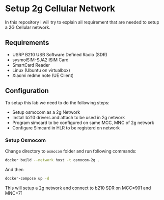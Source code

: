 # Setup 2g Cellular Network
In this repository I will try to explain all requirement that are needed to setup a 2G Cellular network.

## Requirements

- USRP B210 USB Software Defined Radio (SDR)
- sysmoISIM-SJA2 ISIM Card 
- SmartCard Reader
- Linux (Ubuntu on virtualbox)
- Xiaomi redme note (UE Client)

## Configuration

To setup this lab we need to do the following steps:

- Setup osmocom as a 2g Network
- Install b210 drivers and attach to be used in 2g network
- Program simcard to be configured on same MCC, MNC of 2g network
- Configure Simcard in HLR to be registerd on network

### Setup Osmocom

Change directory to `osmocom` folder and run following commands:
```bash
docker build --network host -t osmocom-2g .
```
And then
```bash
docker-compose up -d
```

This will setup a 2g network and connect to b210 SDR on MCC=901 and MNC=71
